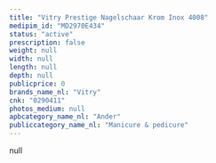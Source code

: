 ```yaml
---
title: "Vitry Prestige Nagelschaar Krom Inox 4008"
medipim_id: "MD2970E434"
status: "active"
prescription: false
weight: null
width: null
length: null
depth: null
publicprice: 0
brands_name_nl: "Vitry"
cnk: "0290411"
photos_medium: null
apbcategory_name_nl: "Ander"
publiccategory_name_nl: "Manicure & pedicure"
---
```

null

